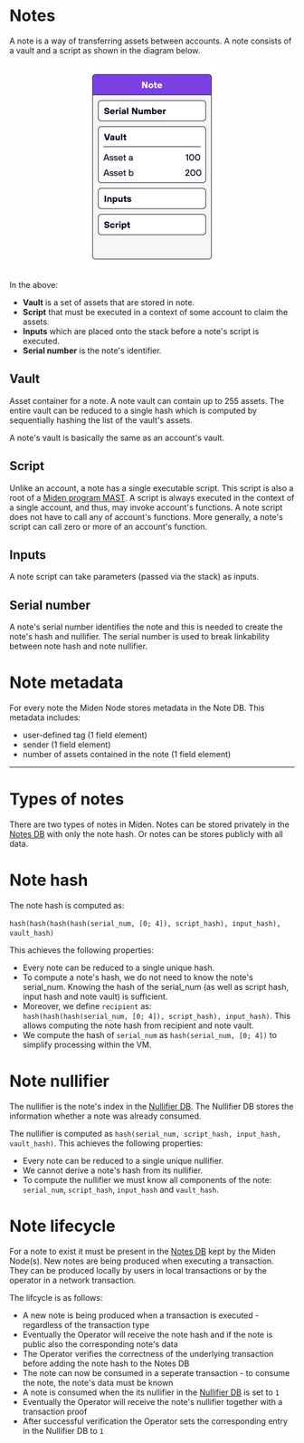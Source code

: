 # Notes
A note is a way of transferring assets between accounts. A note consists of a vault and a script as shown in the diagram below.

<p align="center">
    <img src="../diagrams/architecture/note/Note.png">
</p>

In the above:
* **Vault** is a set of assets that are stored in note.
* **Script** that must be executed in a context of some account to claim the assets.
* **Inputs** which are placed onto the stack before a note's script is executed.
* **Serial number** is the note's identifier.

## Vault
Asset container for a note. A note vault can contain up to 255 assets. The entire vault can be reduced to a single hash which is computed by sequentially hashing the list of the vault's assets.

A note's vault is basically the same as an account's vault.

## Script
Unlike an account, a note has a single executable script. This script is also a root of a [Miden program MAST](https://0xpolygonmiden.github.io/miden-vm/user_docs/assembly/main.html). A script is always executed in the context of a single account, and thus, may invoke account's functions. A note script does not have to call any of account's functions. More generally, a note's script can call zero or more of an account's function.

## Inputs
A note script can take parameters (passed via the stack) as inputs.

## Serial number
A note's serial number identifies the note and this is needed to create the note's hash and nullifier. The serial number is used to break linkability between note hash and note nullifier.

# Note metadata
For every note the Miden Node stores metadata in the Note DB. This metadata includes:
* user-defined tag (1 field element)
* sender (1 field element)
* number of assets contained in the note (1 field element)
____

# Types of notes
There are two types of notes in Miden. Notes can be stored privately in the [Notes DB](https://0xpolygonmiden.github.io/miden-base/architecture/state.html#notes-database) with only the note hash. Or notes can be stores publicly with all data.

# Note hash
The note hash is computed as:

`hash(hash(hash(hash(serial_num, [0; 4]), script_hash), input_hash), vault_hash)`

This achieves the following properties:
- Every note can be reduced to a single unique hash.
- To compute a note's hash, we do not need to know the note's serial_num. Knowing the hash
    of the serial_num (as well as script hash, input hash and note vault) is sufficient.
- Moreover, we define `recipient` as: \
    `hash(hash(hash(serial_num, [0; 4]), script_hash), input_hash)`. This allows computing the note hash from recipient and note vault.
- We compute the hash of `serial_num` as `hash(serial_num, [0; 4])` to simplify processing within
the VM.

# Note nullifier
The nullifier is the note's index in the [Nullifier DB](https://0xpolygonmiden.github.io/miden-base/architecture/state.html#nullifier-database). The Nullifier DB stores the information whether a note was already consumed.

The nullifier is computed as `hash(serial_num, script_hash, input_hash, vault_hash)`.
This achieves the following properties:
- Every note can be reduced to a single unique nullifier.
- We cannot derive a note's hash from its nullifier.
- To compute the nullifier we must know all components of the note: `serial_num`, `script_hash`, `input_hash` and `vault_hash`.

# Note lifecycle
For a note to exist it must be present in the [Notes DB](https://0xpolygonmiden.github.io/miden-base/architecture/state.html#notes-database) kept by the Miden Node(s). New notes are being produced when executing a transaction. They can be produced locally by users in local transactions or by the operator in a network transaction.

The lifcycle is as follows:
* A new note is being produced when a transaction is executed - regardless of the transaction type
* Eventually the Operator will receive the note hash and if the note is public also the corresponding note's data
* The Operator verifies the correctness of the underlying transaction before adding the note hash to the Notes DB
* The note can now be consumed in a seperate transaction - to consume the note, the note's data must be known
* A note is consumed when the its nullifier in the [Nullifier DB](https://0xpolygonmiden.github.io/miden-base/architecture/state.html#nullifier-database) is set to `1`
* Eventually the Operator will receive the note's nullifier together with a transaction proof
* After successful verification the Operator sets the corresponding entry in the Nullifier DB to `1`
